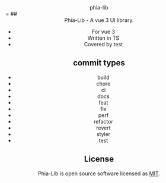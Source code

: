 <center>phia-lib</center>
=
## <center>Phia-Lib - A vue 3 UI library.

* For vue 3
* Written in TS
* Covered by test

## commit types
* build
* chore
* ci
* docs
* feat
* fix
* perf
* refactor
* revert
* styler
* test

## License

Phia-Lib is open source software licensed as [MIT](https://github.com/maxim-abro/phia-lib/blob/master/LICENSE).